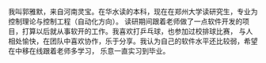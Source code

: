 我叫郭雅默，来自河南灵宝。在华水读的本科，现在在郑州大学读研究生，专业为控制理论与控制工程（自动化方向）。 
读研期间跟着老师做了一点软件开发的项目，打算以后就从事软开的工作。我喜欢打乒乓球，也参加过校排球比赛， 与人
相处愉快，在团队中喜欢协作，乐于分享。我认为自己的软件水平还比较弱，希望在中移在线跟着老师多学习， 乐意一直实习到毕业。
